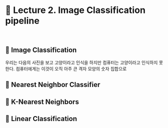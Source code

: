 # 📝 Lecture 2. Image Classification pipeline <br></br>
## 🔎 Image Classification
 우리는 다음의 사진을 보고 고양이라고 인식을 하지만 컴퓨터는 고양이라고 인식하지 못한다. 컴퓨터에게는 이것이 오직 아주 큰 격자 모양의 숫자 집합으로



## 🔎 Nearest Neighbor Classifier


## 🔎 K-Nearest Neighbors


## 🔎 Linear Classification


